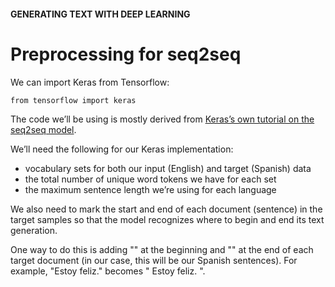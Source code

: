 #### GENERATING TEXT WITH DEEP LEARNING
# Preprocessing for seq2seq

We can import Keras from Tensorflow:
```
from tensorflow import keras
```
The code we’ll be using is mostly derived from [Keras’s own tutorial on the seq2seq model](https://blog.keras.io/a-ten-minute-introduction-to-sequence-to-sequence-learning-in-keras.html).

We’ll need the following for our Keras implementation:
* vocabulary sets for both our input (English) and target (Spanish) data
* the total number of unique word tokens we have for each set
* the maximum sentence length we’re using for each language

We also need to mark the start and end of each document (sentence) in the target samples so that the model recognizes where to begin and end its text generation.

One way to do this is adding "<START>" at the beginning and "<END>" at the end of each target document (in our case, this will be our Spanish sentences). For example, "Estoy feliz." becomes "<START> Estoy feliz. <END>".
